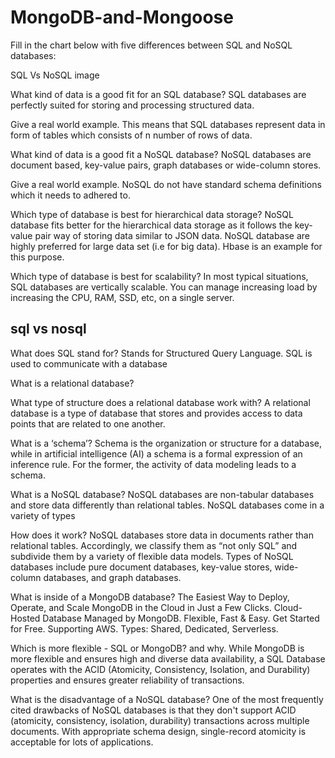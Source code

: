 # MongoDB-and-Mongoose

Fill in the chart below with five differences between SQL and NoSQL databases:

SQL Vs NoSQL
image

What kind of data is a good fit for an SQL database? SQL databases are perfectly suited for storing and processing structured data.

Give a real world example. This means that SQL databases represent data in form of tables which consists of n number of rows of data.

What kind of data is a good fit a NoSQL database? NoSQL databases are document based, key-value pairs, graph databases or wide-column stores.

Give a real world example. NoSQL do not have standard schema definitions which it needs to adhered to.

Which type of database is best for hierarchical data storage? NoSQL database fits better for the hierarchical data storage as it follows the key-value pair way of storing data similar to JSON data. NoSQL database are highly preferred for large data set (i.e for big data). Hbase is an example for this purpose.

Which type of database is best for scalability? In most typical situations, SQL databases are vertically scalable. You can manage increasing load by increasing the CPU, RAM, SSD, etc, on a single server.

## sql vs nosql

What does SQL stand for? Stands for Structured Query Language. SQL is used to communicate with a database

What is a relational database?

What type of structure does a relational database work with? A relational database is a type of database that stores and provides access to data points that are related to one another.

What is a ‘schema’? Schema is the organization or structure for a database, while in artificial intelligence (AI) a schema is a formal expression of an inference rule. For the former, the activity of data modeling leads to a schema.

What is a NoSQL database? NoSQL databases are non-tabular databases and store data differently than relational tables. NoSQL databases come in a variety of types

How does it work? NoSQL databases store data in documents rather than relational tables. Accordingly, we classify them as “not only SQL” and subdivide them by a variety of flexible data models. Types of NoSQL databases include pure document databases, key-value stores, wide-column databases, and graph databases.

What is inside of a MongoDB database? The Easiest Way to Deploy, Operate, and Scale MongoDB in the Cloud in Just a Few Clicks. Cloud-Hosted Database Managed by MongoDB. Flexible, Fast & Easy. Get Started for Free. Supporting AWS. Types: Shared, Dedicated, Serverless.

Which is more flexible - SQL or MongoDB? and why. While MongoDB is more flexible and ensures high and diverse data availability, a SQL Database operates with the ACID (Atomicity, Consistency, Isolation, and Durability) properties and ensures greater reliability of transactions.

What is the disadvantage of a NoSQL database? One of the most frequently cited drawbacks of NoSQL databases is that they don't support ACID (atomicity, consistency, isolation, durability) transactions across multiple documents. With appropriate schema design, single-record atomicity is acceptable for lots of applications.
